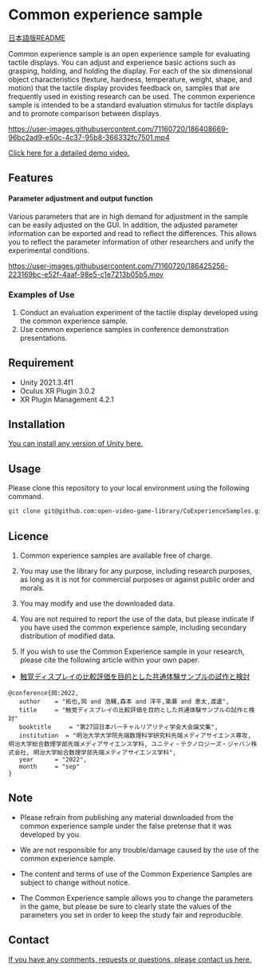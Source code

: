 
# Common experience sample

[日本語版README](https://github.com/open-video-game-library/CommonExperienceSample/blob/main/README.JP.md)


Common experience sample is an open experience sample for evaluating tactile displays. You can adjust and experience basic actions such as grasping, holding, and holding the display. For each of the six dimensional object characteristics (texture, hardness, temperature, weight, shape, and motion) that the tactile display provides feedback on, samples that are frequently used in existing research can be used. The common experience sample is intended to be a standard evaluation stimulus for tactile displays and to promote comparison between displays.
 

https://user-images.githubusercontent.com/71160720/186408669-96bc2ad9-e50c-4c37-95b8-366332fc7501.mp4

[Click here for a detailed demo video.](https://youtu.be/rpPS4GljZfw)



## Features



#### Parameter adjustment and output function
	
Various parameters that are in high demand for adjustment in the sample can be easily adjusted on the GUI. In addition, the adjusted parameter information can be exported and read to reflect the differences. This allows you to reflect the parameter information of other researchers and unify the experimental conditions.


https://user-images.githubusercontent.com/71160720/186425256-223169bc-e52f-4aaf-98e5-c1e7213b05b5.mov		


		

### Examples of Use


1. Conduct an evaluation experiment of the tactile display developed using the common experience sample.
2. Use common experience samples in conference demonstration presentations.

## Requirement

* Unity 2021.3.4f1
* Oculus XR Plugin 3.0.2
* XR Plugin Management 4.2.1

## Installation

[You can install any version of Unity here.](https://unity3d.com/jp/get-unity/download/archive)

## Usage

Please clone this repository to your local environment using the following command.

```bash
git clone git@github.com:open-video-game-library/CoExperienceSamples.git
```


## Licence

1. Common experience samples are available free of charge.

2. You may use the library for any purpose, including research purposes, as long as it is not for commercial purposes or against public order and morals.

3. You may modify and use the downloaded data.

4. You are not required to report the use of the data, but please indicate if you have used the common experience sample, including secondary distribution of modified data.

5. If you wish to use the Common Experience sample in your research, please cite the following article within your own paper.

- [触覚ディスプレイの比較評価を目的とした共通体験サンプルの試作と検討](https://conference.vrsj.org/ac2022/program/doc/1F1-5.pdf)
```
@conference{岡:2022, 
   author	 = "拓也,岡 and 浩輔,森本 and 洋平,簗瀬 and 恵太,渡邊",
   title	 = "触覚ディスプレイの比較評価を目的とした共通体験サンプルの試作と検討"
   booktitle	 = "第27回日本バーチャルリアリティ学会大会論文集",
   institution	= "明治大学大学院先端数理科学研究科先端メディアサイエンス専攻, 明治大学総合数理学部先端メディアサイエンス学科, ユニティ・テクノロジーズ・ジャパン株式会社, 明治大学総合数理学部先端メディアサイエンス学科",
   year		 = "2022",
   month	 = "sep"
}
```

## Note

-  Please refrain from publishing any material downloaded from the common experience sample under the false pretense that it was developed by you.

-  We are not responsible for any trouble/damage caused by the use of the common experience sample.

-  The content and terms of use of the Common Experience Samples are subject to change without notice.

-  The Common Experience sample allows you to change the parameters in the game, but please be sure to clearly state the values of the parameters you set in order to keep the study fair and reproducible.

## Contact

[If you have any comments, requests or questions, please contact us here.](https://open-video-game-library.github.io/info/contact/)


